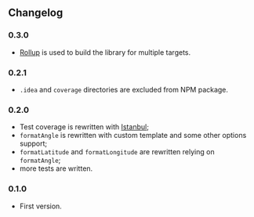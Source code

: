 ## Changelog

### 0.3.0

- [Rollup](https://rollupjs.org/) is used to build the library for multiple targets.

### 0.2.1

- `.idea` and `coverage` directories are excluded from NPM package.

### 0.2.0

- Test coverage is rewritten with [Istanbul](https://istanbul.js.org/);
- `formatAngle` is rewritten with custom template and some other options support;
- `formatLatitude` and `formatLongitude` are rewritten relying on `formatAngle`;
- more tests are written.

### 0.1.0

- First version.
